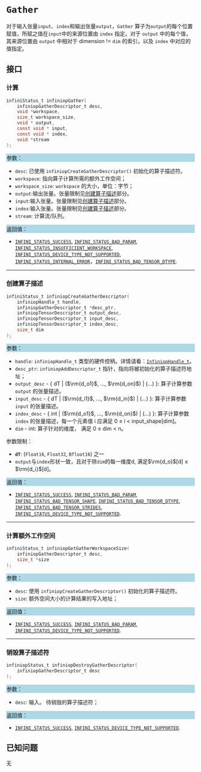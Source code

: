 
# `Gather`

对于输入张量`input`、`index`和输出张量`output`，`Gather` 算子为`output`的每个位置赋值，所赋之值在`input`中的来源位置由 `index` 指定。对于 `output` 中的每个值，其来源位置由 `output` 中相对于 dimension != `dim` 的索引，以及 `index` 中对应的值指定。

## 接口

### 计算

```c
infiniStatus_t infiniopGather(
    infiniopGatherDescriptor_t desc,
    void *workspace,
    size_t workspace_size,
    void * output,
    const void * input,
    const void * index,
    void *stream
);
```
<div style="background-color: lightblue; padding: 1px;"> 参数： </div>

- `desc`:
  已使用 `infiniopCreateGatherDescriptor()` 初始化的算子描述符。
- `workspace`:
  指向算子计算所需的额外工作空间；
- `workspace_size`:
  `workspace` 的大小，单位：字节；
- `output`:输出张量。张量限制见[创建算子描述](#创建算子描述)部分。
- `input`:输入张量。张量限制见[创建算子描述](#创建算子描述)部分。
- `index`:输入张量。张量限制见[创建算子描述](#创建算子描述)部分。
 - `stream`: 计算流/队列。

<div style="background-color: lightblue; padding: 1px;">  返回值：</div>

- [`INFINI_STATUS_SUCCESS`], [`INFINI_STATUS_BAD_PARAM`], [`INFINI_STATUS_INSUFFICIENT_WORKSPACE`], [`INFINI_STATUS_DEVICE_TYPE_NOT_SUPPORTED`], [`INFINI_STATUS_INTERNAL_ERROR`]，[`INFINI_STATUS_BAD_TENSOR_DTYPE`].

---

### 创建算子描述

```c
infiniStatus_t infiniopCreateGatherDescriptor(
    infiniopHandle_t handle,
    infiniopGatherDescriptor_t *desc_ptr,
    infiniopTensorDescriptor_t output_desc,
    infiniopTensorDescriptor_t input_desc,
    infiniopTensorDescriptor_t index_desc,
    size_t dim
);
```
<div style="background-color: lightblue; padding: 1px;"> 参数：</div>

- `handle`:
  `infiniopHandle_t` 类型的硬件控柄。详情请看：[`InfiniopHandle_t`]。
- `desc_ptr`:
  `infiniopAddDescriptor_t` 指针，指向将被初始化的算子描述符地址；
- `output_desc` - { dT | ($\rm{d_o1}$, ..., $\rm{d_on}$) | ($...$) }:
     算子计算参数 `output` 的张量描述。
- `input_desc` - { dT | ($\rm{d_i1}$, ..., $\rm{d_in}$) | ($...$) }:
     算子计算参数 `input` 的张量描述。
- `index_desc` - { int | ($\rm{d_o1}$, ..., $\rm{d_on}$) | ($...$) }:
     算子计算参数 `index` 的张量描述，每一个元素值 i 应满足 0 $\leq$ i $\lt$ input_shape[dim]。
- `dim` - int:
    算子针对的维度， 满足 0 $\leq$ dim $\lt$ n。

参数限制：

- **`dT`**:  (`Float16`, `Float32`, `Bfloat16`) 之一
- `output`与`index`形状一致，且对于除`dim`的每一维度d, 满足$\rm{d_o}$[d] $\leq$ $\rm{d_i}$[d]。

<div style="background-color: lightblue; padding: 1px;"> 返回值：</div>

- [`INFINI_STATUS_SUCCESS`], [`INFINI_STATUS_BAD_PARAM`], [`INFINI_STATUS_BAD_TENSOR_SHAPE`], [`INFINI_STATUS_BAD_TENSOR_DTYPE`], [`INFINI_STATUS_BAD_TENSOR_STRIDES`], [`INFINI_STATUS_DEVICE_TYPE_NOT_SUPPORTED`].
---

### 计算额外工作空间

```c
infiniStatus_t infiniopGetGatherWorkspaceSize(
    infiniopGatherDescriptor_t desc,
    size_t *size
);
```
<div style="background-color: lightblue; padding: 1px;"> 参数：</div>

- `desc`: 使用 `infiniopCreateGatherDescriptor()` 初始化的算子描述符。
- `size`:
  额外空间大小的计算结果的写入地址；

<div style="background-color: lightblue; padding: 1px;"> 返回值：</div>

 - [`INFINI_STATUS_SUCCESS`], [`INFINI_STATUS_BAD_PARAM`], [`INFINI_STATUS_DEVICE_TYPE_NOT_SUPPORTED`].

---

### 销毁算子描述符

```c
infiniopStatus_t infiniopDestroyGatherDescriptor(
    infiniopGatherDescriptor_t desc
);
```

<div style="background-color: lightblue; padding: 1px;"> 参数： </div>

- `desc`:
  输入。 待销毁的算子描述符；

<div style="background-color: lightblue; padding: 1px;"> 返回值： </div>

- [`INFINI_STATUS_SUCCESS`], [`INFINI_STATUS_DEVICE_TYPE_NOT_SUPPORTED`].

## 已知问题

无

<!-- 链接 -->
[`InfiniopHandle_t`]: /infiniop/handle/README.md

[`INFINI_STATUS_SUCCESS`]: /common/status/README.md#INFINI_STATUS_SUCCESS
[`INFINI_STATUS_BAD_PARAM`]: /common/status/README.md#INFINI_STATUS_BAD_PARAM
[`INFINI_STATUS_INSUFFICIENT_WORKSPACE`]: /common/status/README.md#INFINI_STATUS_INSUFFICIENT_WORKSPACE
[`INFINI_STATUS_DEVICE_TYPE_NOT_SUPPORTED`]: /common/status/README.md#INFINI_STATUS_DEVICE_TYPE_NOT_SUPPORTED
[`INFINI_STATUS_INTERNAL_ERROR`]: /common/status/README.md#INFINI_STATUS_INTERNAL_ERROR
[`INFINI_STATUS_NULL_POINTER`]: /common/status/README.md#INFINI_STATUS_NULL_POINTER
[`INFINI_STATUS_BAD_TENSOR_SHAPE`]: /common/status/README.md#INFINI_STATUS_BAD_TENSOR_SHAPE
[`INFINI_STATUS_BAD_TENSOR_DTYPE`]: /common/status/README.md#INFINI_STATUS_BAD_TENSOR_DTYPE
[`INFINI_STATUS_BAD_TENSOR_STRIDES`]: /common/status/README.md#INFINI_STATUS_BAD_TENSOR_STRIDES
